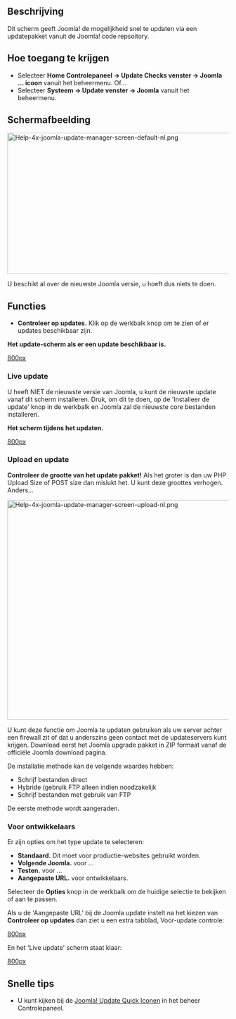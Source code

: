 <!-- Filename: Help4.x:Joomla_Update / Display title: Joomla update -->

## Beschrijving

Dit scherm geeft Joomla! de mogelijkheid snel te updaten via een
updatepakket vanuit de Joomla! code repsoitory.

## Hoe toegang te krijgen

- Selecteer **Home Controlepaneel **→** Update Checks
  venster **→** Joomla ... icoon** vanuit het beheermenu. Of...
- Selecteer **Systeem **→** Update venster **→** Joomla** vanuit het
  beheermenu.

## Schermafbeelding

<img
src="https://docs.joomla.org/images/thumb/0/0e/Help-4x-joomla-update-manager-screen-default-nl.png/800px-Help-4x-joomla-update-manager-screen-default-nl.png"
decoding="async"
srcset="https://docs.joomla.org/images/0/0e/Help-4x-joomla-update-manager-screen-default-nl.png 1.5x"
data-file-width="1159" data-file-height="463" width="800" height="320"
alt="Help-4x-joomla-update-manager-screen-default-nl.png" />

U beschikt al over de nieuwste Joomla versie, u hoeft dus niets te doen.

## Functies

- **Controleer op updates.** Klik op de werkbalk knop om te zien of er
  updates beschikbaar zijn.

**Het update-scherm als er een update beschikbaar is.**

<a
href="https://docs.joomla.org/index.php?title=Special:Upload&amp;wpDestFile=Help-4x-joomla-update-manager-with-updates-screen-nl.png"
class="new"
title="File:Help-4x-joomla-update-manager-with-updates-screen-nl.png">800px</a>

### Live update

U heeft NIET de nieuwste versie van Joomla, u kunt de nieuwste update
vanaf dit scherm installeren. Druk, om dit te doen, op de 'Installeer de
update' knop in de werkbalk en Joomla zal de nieuwste core bestanden
installeren.

**Het scherm tijdens het updaten.**

<a
href="https://docs.joomla.org/index.php?title=Special:Upload&amp;wpDestFile=Help-4x-joomla-update-manager-updating-screen-nl.png"
class="new"
title="File:Help-4x-joomla-update-manager-updating-screen-nl.png">800px</a>

### Upload en update

**Controleer de grootte van het update pakket!** Als het groter is dan
uw PHP Upload Size of POST size dan mislukt het. U kunt deze groottes
verhogen. Anders...

<img
src="https://docs.joomla.org/images/thumb/8/82/Help-4x-joomla-update-manager-screen-upload-nl.png/800px-Help-4x-joomla-update-manager-screen-upload-nl.png"
decoding="async"
srcset="https://docs.joomla.org/images/8/82/Help-4x-joomla-update-manager-screen-upload-nl.png 1.5x"
data-file-width="1150" data-file-height="717" width="800" height="499"
alt="Help-4x-joomla-update-manager-screen-upload-nl.png" />

U kunt deze functie om Joomla te updaten gebruiken als uw server achter
een firewall zit of dat u anderszins geen contact met de updateservers
kunt krijgen. Download eerst het Joomla upgrade pakket in ZIP formaat
vanaf de officiële Joomla download pagina.

De installatie methode kan de volgende waardes hebben:

- Schrijf bestanden direct
- Hybride (gebruik FTP alleen indien noodzakelijk
- Schrijf bestanden met gebruik van FTP

De eerste methode wordt aangeraden.

### Voor ontwikkelaars

Er zijn opties om het type update te selecteren:

- **Standaard.** Dit moet voor productie-websites gebruikt worden.
- **Volgende Joomla.** voor ...
- **Testen.** voor ...
- **Aangepaste URL.** voor ontwikkelaars.

Selecteer de **Opties** knop in de werkbalk om de huidige selectie te
bekijken of aan te passen.

Als u de 'Aangepaste URL' bij de Joomla update instelt na het kiezen van
**Controleer op updates** dan ziet u een extra tabblad, Voor-update
controle:

<a
href="https://docs.joomla.org/index.php?title=Special:Upload&amp;wpDestFile=Help-4x-joomla-update-manager-screen-nl.png"
class="new"
title="File:Help-4x-joomla-update-manager-screen-nl.png">800px</a>

En het 'Live update' scherm staat klaar:

<a
href="https://docs.joomla.org/index.php?title=Special:Upload&amp;wpDestFile=Help-4x-joomla-update-manager-screen-customnl.png"
class="new"
title="File:Help-4x-joomla-update-manager-screen-customnl.png">800px</a>

## Snelle tips

- U kunt kijken bij de [Joomla! Update Quick
  Iconen](https://docs.joomla.org/Help4.x:Admin_Modules:_Quick_Icons/nl "Help4.x:Admin Modules: Quick Icons/nl")
  in het beheer Controlepaneel.
